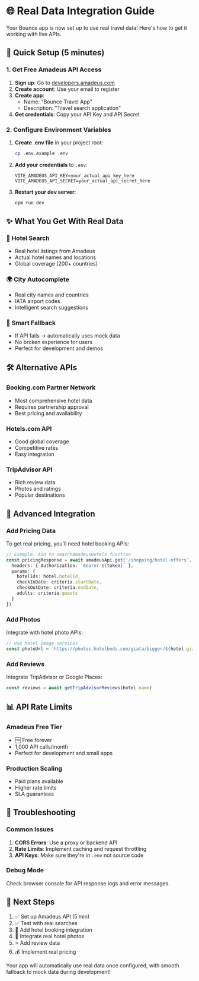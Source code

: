 # 🌐 Real Data Integration Guide

Your Bounce app is now set up to use real travel data! Here's how to get it working with live APIs.

## 🚀 Quick Setup (5 minutes)

### 1. Get Free Amadeus API Access

1. **Sign up**: Go to [developers.amadeus.com](https://developers.amadeus.com/)
2. **Create account**: Use your email to register
3. **Create app**: 
   - Name: "Bounce Travel App"
   - Description: "Travel search application"
4. **Get credentials**: Copy your API Key and API Secret

### 2. Configure Environment Variables

1. **Create .env file** in your project root:
   ```bash
   cp .env.example .env
   ```

2. **Add your credentials** to `.env`:
   ```env
   VITE_AMADEUS_API_KEY=your_actual_api_key_here
   VITE_AMADEUS_API_SECRET=your_actual_api_secret_here
   ```

3. **Restart your dev server**:
   ```bash
   npm run dev
   ```

## ✨ What You Get With Real Data

### 🏨 **Hotel Search**
- Real hotel listings from Amadeus
- Actual hotel names and locations
- Global coverage (200+ countries)

### 🌍 **City Autocomplete** 
- Real city names and countries
- IATA airport codes
- Intelligent search suggestions

### 🔄 **Smart Fallback**
- If API fails → automatically uses mock data
- No broken experience for users
- Perfect for development and demos

## 🛠️ Alternative APIs

### **Booking.com Partner Network**
- Most comprehensive hotel data
- Requires partnership approval
- Best pricing and availability

### **Hotels.com API**
- Good global coverage
- Competitive rates
- Easy integration

### **TripAdvisor API**
- Rich review data
- Photos and ratings
- Popular destinations

## 🔧 Advanced Integration

### **Add Pricing Data**
To get real pricing, you'll need hotel booking APIs:

```typescript
// Example: Add to searchAmadeusHotels function
const pricingResponse = await amadeusApi.get('/shopping/hotel-offers', {
  headers: { Authorization: `Bearer ${token}` },
  params: {
    hotelIds: hotel.hotelId,
    checkInDate: criteria.startDate,
    checkOutDate: criteria.endDate,
    adults: criteria.guests
  }
})
```

### **Add Photos**
Integrate with hotel photo APIs:

```typescript
// Use hotel image services
const photoUrl = `https://photos.hotelbeds.com/giata/bigger/${hotel.giataId}.jpg`
```

### **Add Reviews**
Integrate TripAdvisor or Google Places:

```typescript
const reviews = await getTripAdvisorReviews(hotel.name)
```

## 📊 API Rate Limits

### **Amadeus Free Tier**
- 🆓 Free forever
- 1,000 API calls/month
- Perfect for development and small apps

### **Production Scaling**
- Paid plans available
- Higher rate limits
- SLA guarantees

## 🐛 Troubleshooting

### **Common Issues**

1. **CORS Errors**: Use a proxy or backend API
2. **Rate Limits**: Implement caching and request throttling
3. **API Keys**: Make sure they're in `.env` not source code

### **Debug Mode**
Check browser console for API response logs and error messages.

## 🎯 Next Steps

1. ✅ Set up Amadeus API (5 min)
2. ✅ Test with real searches  
3. 🔄 Add hotel booking integration
4. 📸 Integrate real hotel photos
5. ⭐ Add review data
6. 💰 Implement real pricing

Your app will automatically use real data once configured, with smooth fallback to mock data during development!
